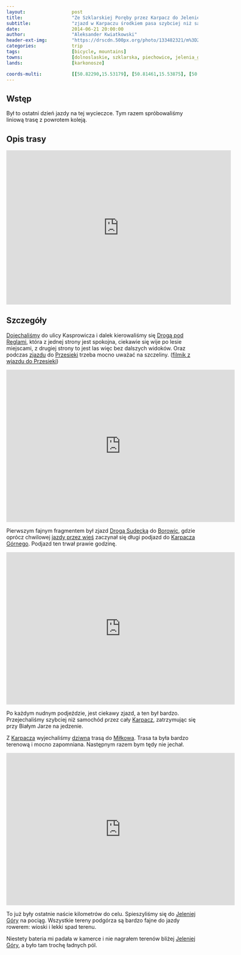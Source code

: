 ```yaml
---
layout:                 post
title:                  "Ze Szklarskiej Poręby przez Karpacz do Jeleniej Góry"
subtitle:               "zjazd w Karpaczu środkiem pasa szybciej niż samochody"
date:                   2014-06-21 20:00:00
author:                 "Aleksander Kwiatkowski"
header-ext-img:         "https://drscdn.500px.org/photo/133482321/m%3D2048/c89184b6ac780414fe4d75d3c687c503"
categories:             trip
tags:                   [bicycle, mountains]
towns:                  [dolnoslaskie, szklarska, piechowice, jelenia_gora, podgorzyn, karpacz, myslakowice]
lands:                  [karkonosze]

coords-multi:           [[50.82290,15.53179], [50.81461,15.53875], [50.81688,15.60561], [50.80848,15.66397], [50.79416,15.69796], [50.79188,15.71624], [50.78618,15.71521], [50.78656,15.72114], [50.77446,15.72732], [50.77630,15.76010], [50.78691,15.75993], [50.79337,15.74339], [50.80929,15.76124], [50.81461,15.76231], [50.81871,15.73689], [50.82571,15.72573], [50.83438,15.73259], [50.84441,15.74083], [50.85698,15.73131], [50.87107,15.73337], [50.88379,15.74418], [50.89809,15.73208], [50.90258,15.74727], [50.90236,15.75491]]
---
```


[wiki-pod-reglami]:               https://pl.wikipedia.org/wiki/Droga_pod_Reglami_(Karkonosze)
[wiki-droga-sudecka]:             https://pl.wikipedia.org/wiki/Droga_Sudecka_(Podg%C3%B3rzyn)
[wiki-przesieka]:                 https://pl.wikipedia.org/wiki/Przesieka_(wojew%C3%B3dztwo_dolno%C5%9Bl%C4%85skie)
[wiki-borowice]:                  https://pl.wikipedia.org/wiki/Borowice_(wojew%C3%B3dztwo_dolno%C5%9Bl%C4%85skie)
[wiki-karpacz-gorny]:             https://pl.wikipedia.org/wiki/Bierutowice
[wiki-karpacz]:                   https://pl.wikipedia.org/wiki/Karpacz
[wiki-milkow]:                    https://pl.wikipedia.org/wiki/Mi%C5%82k%C3%B3w_(wojew%C3%B3dztwo_dolno%C5%9Bl%C4%85skie)
[wiki-jelenia]:                   https://pl.wikipedia.org/wiki/Jelenia_G%C3%B3ra

[vimeo-1]:                        https://vimeo.com/102733027
[vimeo-2]:                        https://vimeo.com/102852842
[vimeo-3]:                        https://vimeo.com/102914366
[vimeo-4]:                        https://vimeo.com/99029563
[vimeo-5]:                        https://vimeo.com/102914367
[vimeo-6]:                        https://vimeo.com/98981440
[vimeo-7]:                        https://vimeo.com/102914368
[vimeo-8]:                        https://vimeo.com/102945365

Wstęp
-----

Był to ostatni dzień jazdy na tej wycieczce. Tym razem spróbowaliśmy liniową trasę
z powrotem koleją.

Opis trasy
----------

<iframe height='405' width='590' frameborder='0' allowtransparency='true' scrolling='no' src='https://www.strava.com/activities/156740137/embed/a8b1e73b29d1ac370b63eff55118dd21d54fff61'></iframe>

Szczegóły
---------

[Dojechaliśmy][vimeo-1] do ulicy Kasprowicza i dalek kierowaliśmy się
[Drogą pod Reglami][wiki-pod-reglami], która z jednej strony jest spokojna,
ciekawie się wije po lesie miejscami, z drugiej strony to jest las więc bez dalszych
widoków. Oraz podczas [zjazdu][vimeo-2] do [Przesieki][wiki-przesieka] trzeba mocno uważać
na szczeliny. ([filmik z wjazdu do Przesieki][vimeo-3])

<div class="vimeo"><iframe src='http://player.vimeo.com/video/99029563' width="600" height="400" frameborder="0" webkitAllowFullScreen mozallowfullscreen allowFullScreen> </iframe></div>

Pierwszym fajnym fragmentem był zjazd [Drogą Sudecką][wiki-droga-sudecka] do
[Borowic][wiki-borowice], gdzie oprócz chwilowej [jazdy przez wieś][vimeo-5]
zaczynał się długi podjazd do [Karpacza Górnego][wiki-karpacz-gorny]. Podjazd
ten trwał prawie godzinę.

<div class="vimeo"><iframe src='http://player.vimeo.com/video/98981440' width="600" height="400" frameborder="0" webkitAllowFullScreen mozallowfullscreen allowFullScreen> </iframe></div>

Po każdym nudnym podjeździe, jest ciekawy zjazd, a ten był bardzo. Przejechaliśmy
szybciej niż samochód przez cały [Karpacz][wiki-karpacz], zatrzymując się
przy Białym Jarze na jedzenie.

Z [Karpacza][wiki-karpacz] wyjechaliśmy [dziwną][vimeo-7] trasą do [Miłkowa][wiki-milkow].
Trasa ta była bardzo terenową i mocno zapomniana. Następnym razem bym tędy nie jechał.

<div class="vimeo"><iframe src='http://player.vimeo.com/video/102945365' width="600" height="400" frameborder="0" webkitAllowFullScreen mozallowfullscreen allowFullScreen> </iframe></div>

To już były ostatnie naście kilometrów do celu. Spieszyliśmy się do
[Jeleniej Góry][wiki-jelenia] na pociąg. Wszystkie tereny podgórza są
bardzo fajne do jazdy rowerem: wioski i lekki spad terenu.

Niestety bateria mi padała w kamerce i nie nagrałem terenów bliżej
[Jeleniej Góry][wiki-jelenia], a było tam trochę ładnych pól.

